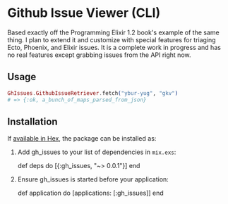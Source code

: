 # Github Issue Viewer (CLI)
Based exactly off the Programming Elixir 1.2 book's example of the same thing.
I plan to extend it and customize with special features for triaging Ecto, Phoenix, and Elixir issues.
It is a complete work in progress and has no real features except grabbing issues from the API right now.

## Usage

```elixir
GhIssues.GithubIssueRetriever.fetch("ybur-yug", "gkv")
# => {:ok, a_bunch_of_maps_parsed_from_json}
```

## Installation

If [available in Hex](https://hex.pm/docs/publish), the package can be installed as:

  1. Add gh_issues to your list of dependencies in `mix.exs`:

        def deps do
          [{:gh_issues, "~> 0.0.1"}]
        end

  2. Ensure gh_issues is started before your application:

        def application do
          [applications: [:gh_issues]]
        end

